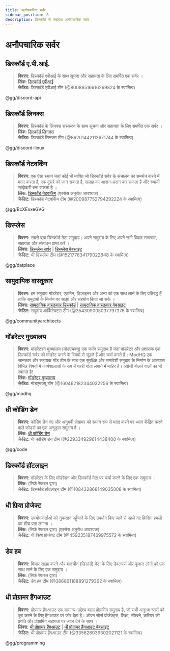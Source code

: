 ```yaml
---
title: अनौपचारिक सर्वर
sidebar_position: 8
description: डिस्कॉर्ड से संबंधित अनौपचारिक सर्वर
---
```


# अनौपचारिक सर्वर

## डिस्कॉर्ड ए.पी.आई.

> **विवरण:** डिस्कॉर्ड एपीआई के साथ सूचना और सहायता के लिए समर्पित एक सर्वर ।   <br/>
**लिंक:** [डिस्कॉर्ड एपीआई](https://discord.gg/discord-api)   <br/>
**क्रेडिट:** डिस्कॉर्ड एपीआई टीम (@80088516616269824 के स्वामित्व) 

@gg/discord-api

## डिस्कॉर्ड लिनक्स

> **विवरण:** डिस्कॉर्ड के लिनक्स संस्करण के साथ सूचना और सहायता के लिए समर्पित एक सर्वर ।   <br/>
**लिंक:** [डिस्कॉर्ड लिनक्स](https://discord.gg/discord-linux)   <br/>
**क्रेडिट:** डिस्कॉर्ड लिनक्स टीम (@86201442112671744 के स्वामित्व)

@gg/discord-linux

## डिस्कॉर्ड नेटवर्किंग

> **विवरण:** एक ऐसा स्थान जहां कोई भी व्यक्ति जो डिस्कॉर्ड सर्वर के संचालन का समर्थन करने में मदद करता है, एक दूसरे को जान सकता है, सलाह का आदान-प्रदान कर सकता है और स्थायी साझेदारी बना सकता है ।   <br/>
**लिंक:** [डिस्कॉर्ड नेटवर्किंग](https://discord.gg/BcXExxeGVG) (एक्सेस अनुरोध आवश्यक)   <br/>
**क्रेडिट:** डिस्कॉर्ड नेटवर्किंग टीम (@200987752794292224 के स्वामित्व)

@gg/BcXExxeGVG


## डिस्प्लेस 

> **विवरण:** सबसे बड़ा डिस्कॉर्ड मेटा समुदाय। अपने समुदाय के लिए अपने सभी विवाद समाचार, सहायता और संसाधन प्राप्त करें ।   <br/>
**लिंक्स:** [डिस्प्लेस सर्वर](https://discord.gg/datplace) | [डिस्प्लेस वेबसाइट](https://dat.place/)   <br/>
**क्रेडिट:** धी डिस्प्लेस टीम (@152177634179022848 के स्वामित्व)

@gg/datplace

## सामुदायिक वास्तुकार

> **विवरण:** हम समुदाय मॉडरेटर, एडमिन, डिज़ाइनर और अन्य को एक साथ लाने के लिए प्रतिबद्ध हैं ताकि समुदायों के निर्माण पर साझा और सहयोग किया जा सके ।   <br/>
**लिंक्स:** [सामुदायिक वास्तुकार डिस्कॉर्ड](https://discord.gg/communityarchitects) | [सामुदायिक वास्तुकार वेबसाइट](https://communityarchitects.net)   <br/>
**क्रेडिट:** समुदाय आर्किटेक्ट्स टीम (@354309005037797376 के स्वामित्व)

@gg/communityarchitects

## मॉडरेटर मुख्यालय

> **विवरण:** मॉडरेटरन मुख्यालय (मॉडएचक्यू) एक जर्मन समुदाय है जहां मॉडरेटर और प्रशासक एक डिस्कॉर्ड सर्वर को मॉडरेट करने के विषयों से जुड़ते हैं और चर्चा करते हैं। ModHQ एक जानकार और सहायक मॉड टीम के साथ एक सुरक्षित और समावेशी समुदाय के निर्माण के आसपास विभिन्न विषयों में कार्यशालाओं के रूप में गहरी गोता लगाने में माहिर है। अंग्रेजी बोलने वालों का भी स्वागत है!  <br/>
**लिंक:** [मॉडरेटर मुख्यालय](https://discord.gg/modhq)  <br/>
**क्रेडिट:** मोडएचक्यू टीम (@160462182344032256 के स्वामित्व)

@gg/modhq

## धी कोडिंग डेन

> **विवरण:**  कोडिंग डेन नए और अनुभवी प्रोग्रामर को समान रूप से मदद करने पर ध्यान केंद्रित करने वाले कोडर्स का एक अनुकूल समुदाय है ।   <br/>
**लिंक:** [धी कोडिंग डेन](https://discord.gg/code)   <br/>
**क्रेडिट:** धी कोडिंग डेन टीम (@229334929614438400 के स्वामित्व)

@gg/code

## डिस्कॉर्ड हॉटलाइन

> **विवरण:** मॉडरेटर के लिए मॉडरेशन और डिस्कॉर्ड मेटा पर चर्चा करने के लिए एक समुदाय ।   <br/>
**लिंक:** (सिर्फ रेफरल द्वारा)   <br/>
**क्रेडिट:** डिस्कॉर्ड हॉटलाइन टीम (@108432868149035008 के स्वामित्व)

## धी फ़िश प्रोजेक्ट

> **विवरण:** उपयोगकर्ताओं को नुकसान पहुँचाने के लिए उपयोग किए जाने से पहले नए फ़िशिंग हमलों का शीघ्र पता लगाना ।   <br/>
**लिंक:** (सिर्फ रेफरल द्वारा) (एक्सेस अनुरोध आवश्यक)   <br/>
**क्रेडिट:** धी फिश प्रोजेक्ट टीम (@459235187469975572 के स्वामित्व)

## डेव हब

> **विवरण:** विचार साझा करने और बातचीत (डिसॉर्ड) मेटा के लिए डेवलपर्स और कुशल लोगों को एक साथ लाने के लिए एक समुदाय ।   <br/>
**लिंक:** (सिर्फ रेफरल द्वारा)   <br/>
**क्रेडिट:** डेव हब टीम (@386861188891279362 के स्वामित्व)

## धी प्रोग्रामर हैंगआउट 

> **विवरण:** प्रोग्रामर हैंगआउट एक सामान्य-उद्देश्य वाला प्रोग्रामिंग समुदाय है, जो सभी अनुभव स्तरों को पूरा करने के लिए हैंगआउट पर जोर देता है। ओपन सोर्स प्रोजेक्ट्स, शिक्षा, सीखने, करियर की प्रगति और प्रोग्रामिंग सहायता पर ध्यान देने के साथ ।  <br/>
**लिंक्स:** [धी प्रोग्रामर हैंगआउट](https://discord.gg/programming) | [धी प्रोग्रामर हैंगआउट वेबसाइट](https://theprogrammershangout.com/)   <br/>
**क्रेडिट:** धी प्रोग्रामर हैंगआउट टीम (@335628039302021121 के स्वामित्व)

@gg/programming
